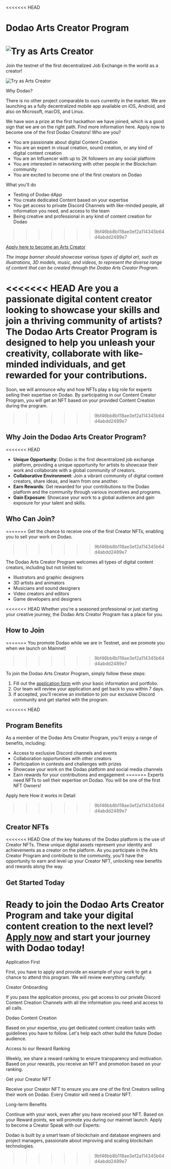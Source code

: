 <<<<<<< HEAD
# Dodao Arts Creator Program

![Try as Arts Creator](../img/become-arts-creator.png)
=======
Join the testnet of the first decentralized Job Exchange in the world as a creator!

![Try as Arts Creator](../img/become-arts-creator.png)

Why Dodao?

There is no other project comparable to ours currently in the market. We are launching as a fully decentralized mobile app available on iOS, Android, and also on Microsoft, macOS, and Linux.

We have won a prize at the first hackathon we have joined, which is a good sign that we are on the right path. Find more information here.
Apply now to become one of the first Dodao Creators!
Who are you?

- You are passionate about digital Content Creation
- You are an expert in visual creation, sound creation, or any kind of digital content creation
- You are an Influencer with up to 2K followers on any social platform
- You are interested in networking with other people in the Blockchain community
- You are excited to become one of the first creators on Dodao

What you'll do

- Testing of Dodao dApp
- You create dedicated Content based on your expertise
- You get access to private Discord Channels with like-minded people, all information you need, and access to the team
- Being creative and professional in any kind of content creation for Dodao
>>>>>>> 9bf46bb8b118ae3ef2a114345b64d4abdd2489e7

[Apply here to become an Arts Creator](https://forms.gle/X1BoC8rVJaDinncQ6)

<!-- ![Arts Creator Program Banner](./img/arts-creator-program-banner.png) -->
*The image banner should showcase various types of digital art, such as illustrations, 3D models, music, and videos, to represent the diverse range of content that can be created through the Dodao Arts Creator Program.*

<<<<<<< HEAD
Are you a passionate digital content creator looking to showcase your skills and join a thriving community of artists? The Dodao Arts Creator Program is designed to help you unleash your creativity, collaborate with like-minded individuals, and get rewarded for your contributions.
=======
Soon, we will announce why and how NFTs play a big role for experts selling their expertise on Dodao. By participating in our Content Creator Program, you will get an NFT based on your provided Content Creation during the program.
>>>>>>> 9bf46bb8b118ae3ef2a114345b64d4abdd2489e7

## Why Join the Dodao Arts Creator Program?

<<<<<<< HEAD
- **Unique Opportunity**: Dodao is the first decentralized job exchange platform, providing a unique opportunity for artists to showcase their work and collaborate with a global community of creators.
- **Collaborative Environment**: Join a vibrant community of digital content creators, share ideas, and learn from one another.
- **Earn Rewards**: Get rewarded for your contributions to the Dodao platform and the community through various incentives and programs.
- **Gain Exposure**: Showcase your work to a global audience and gain exposure for your talent and skills.

## Who Can Join?
=======
Get the chance to receive one of the first Creator NFTs, enabling you to sell your work on Dodao.
>>>>>>> 9bf46bb8b118ae3ef2a114345b64d4abdd2489e7

The Dodao Arts Creator Program welcomes all types of digital content creators, including but not limited to:
- Illustrators and graphic designers
- 3D artists and animators
- Musicians and sound designers
- Video creators and editors
- Game developers and designers

<<<<<<< HEAD
Whether you're a seasoned professional or just starting your creative journey, the Dodao Arts Creator Program has a place for you.

## How to Join
=======
You promote Dodao while we are in Testnet, and we promote you when we launch on Mainnet!
>>>>>>> 9bf46bb8b118ae3ef2a114345b64d4abdd2489e7

To join the Dodao Arts Creator Program, simply follow these steps:
1. Fill out the [application form](https://forms.gle/X1BoC8rVJaDinncQ6) with your basic information and portfolio.
2. Our team will review your application and get back to you within 7 days.
3. If accepted, you'll receive an invitation to join our exclusive Discord community and get started with the program.

<<<<<<< HEAD
## Program Benefits

As a member of the Dodao Arts Creator Program, you'll enjoy a range of benefits, including:
- Access to exclusive Discord channels and events
- Collaboration opportunities with other creators
- Participation in contests and challenges with prizes
- Showcase your work on the Dodao platform and social media channels
- Earn rewards for your contributions and engagement
=======
Experts need NFTs to sell their expertise on Dodao. You will be one of the first NFT Owners!

Apply here
How it works in Detail
>>>>>>> 9bf46bb8b118ae3ef2a114345b64d4abdd2489e7

## Creator NFTs

<<<<<<< HEAD
One of the key features of the Dodao platform is the use of Creator NFTs. These unique digital assets represent your identity and achievements as a creator on the platform. As you participate in the Arts Creator Program and contribute to the community, you'll have the opportunity to earn and level up your Creator NFT, unlocking new benefits and rewards along the way.

<!-- ![Creator NFTs](./img/creator-nfts.png) -->

## Get Started Today

Ready to join the Dodao Arts Creator Program and take your digital content creation to the next level? [Apply now](https://forms.gle/X1BoC8rVJaDinncQ6) and start your journey with Dodao today!
=======
Application First

First, you have to apply and provide an example of your work to get a chance to attend this program. We will review everything carefully.

Creator Onboarding

If you pass the application process, you get access to our private Discord Content Creation Channels with all the information you need and access to all calls.

Dodao Content Creation

Based on your expertise, you get dedicated content creation tasks with guidelines you have to follow. Let's help each other build the future Dodao audience.

Access to our Reward Ranking

Weekly, we share a reward ranking to ensure transparency and motivation. Based on your rewards, you receive an NFT and promotion based on your ranking.

Get your Creator NFT

Receive your Creator NFT to ensure you are one of the first Creators selling their work on Dodao. Every Creator will need a Creator NFT.

Long-term Benefits

Continue with your work, even after you have received your NFT. Based on your Reward points, we will promote you during our mainnet launch.
Apply to become a Creator
Speak with our Experts:

Dodao is built by a smart team of blockchain and database engineers and project managers, passionate about improving and scaling blockchain technologies.
>>>>>>> 9bf46bb8b118ae3ef2a114345b64d4abdd2489e7
